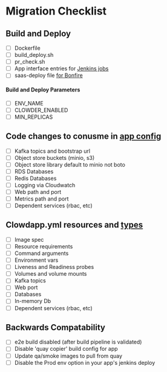 # Migration Checklist

## Build and Deploy
  - [ ] Dockerfile
  - [ ] build_deploy.sh
  - [ ] pr_check.sh
  - [ ] App interface entries for [Jenkins jobs](https://github.com/RedHatInsights/clowder/tree/master/docs/migration#create-pr-check-and-build-master-jenkins-jobs-in-app-interface)
  - [ ] saas-deploy file [for Bonfire](https://github.com/RedHatInsights/clowder/tree/master/docs/migration#create-new-saas-deploy-file)
#### Build and Deploy Parameters
  - [ ] ENV_NAME
  - [ ] CLOWDER_ENABLED
  - [ ] MIN_REPLICAS
## Code changes to conusme in [app config](https://github.com/RedHatInsights/clowder/tree/master/docs/migration#code-changes-to-consume-configuration)
  - [ ] Kafka topics and bootstrap url
  - [ ] Object store buckets (minio, s3)
  - [ ] Object store library default to minio not boto
  - [ ] RDS Databases
  - [ ] Redis Databases
  - [ ] Logging via Cloudwatch
  - [ ] Web path and port 
  - [ ] Metrics path and port  
  - [ ] Dependent services (rbac, etc) 
## Clowdapp.yml resources and [types](https://github.com/RedHatInsights/clowder/blob/master/apis/cloud.redhat.com/v1alpha1/clowdapp_types.go)
  - [ ] Image spec
  - [ ] Resource requirements
  - [ ] Command arguments
  - [ ] Environment vars
  - [ ] Liveness and Readiness probes
  - [ ] Volumes and volume mounts
  - [ ] Kafka topics
  - [ ] Web port
  - [ ] Databases
  - [ ] In-memory Db
  - [ ] Dependent services (rbac, etc)
## Backwards Compatability
  - [ ] e2e build disabled (after build pipeline is validated)
  - [ ] Disable 'quay copier' build config for app
  - [ ] Update qa/smoke images to pull from quay
  - [ ] Disable the Prod env option in your app's jenkins deploy
